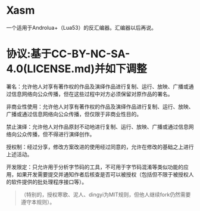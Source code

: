 # Xasm
一个适用于Androlua+（Lua53）的反汇编器。汇编器以后再说。

# 协议:基于CC-BY-NC-SA-4.0(LICENSE.md)并如下调整
署名：允许他人对享有著作权的作品及演绎作品进行复制、运行、放映、广播或通过信息网络向公众传播，但在这些过程中对方必须保留对原作品的署名。

非商业性使用：允许他人对享有著作权的作品及演绎作品进行复制、运行、放映、广播或通过信息网络向公众传播，但仅限于非商业性目的。

禁止演绎：允许他人对作品原封不动地进行复制、运行、放映、广播或通过信息网络向公众传播，但不得进行演绎创作。

授权制：经过分享，修改方案改进的使用经过同意的，允许在修改的基础之上进行上述活动。

开发限定：只允许用于分析字节码的工具，不可用于字节码混淆等类似功能的应用，如果开发需要提交并通知作者后核查是否可以被授权（包括但不限于被授权人的软件提供的批处理程序接口等）。

>（特别的，授权寒歌、泥人、dingyi为MIT规则，但他人继续fork仍然需要遵守本规则）。
